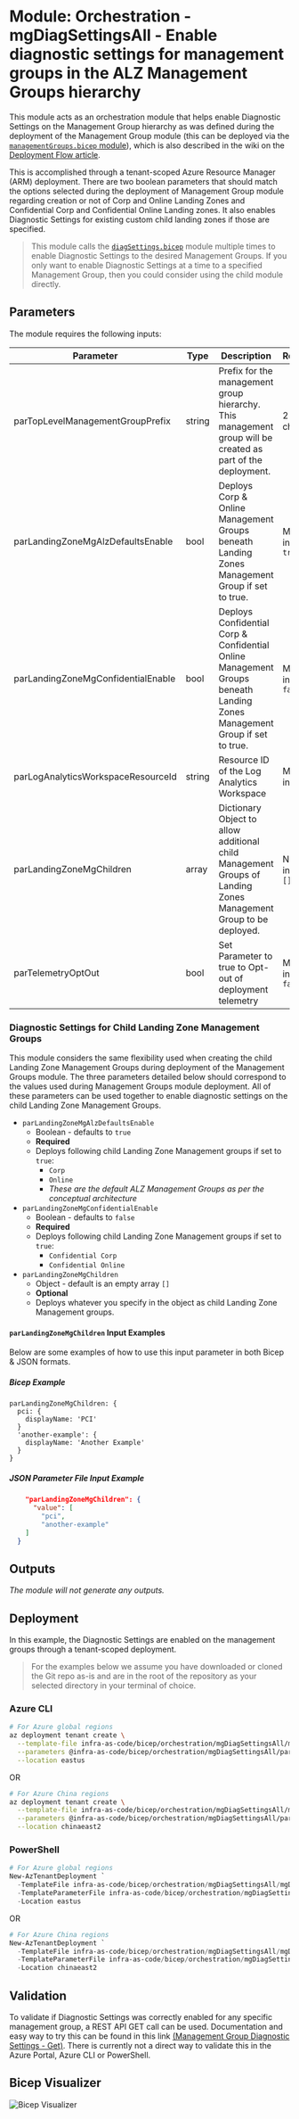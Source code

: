 # Module: Orchestration - mgDiagSettingsAll - Enable diagnostic settings for management groups in the ALZ Management Groups hierarchy

This module acts as an orchestration module that helps enable Diagnostic Settings on the Management Group hierarchy as was defined during the deployment of the Management Group module (this can be deployed via the [`managementGroups.bicep` module](https://github.com/Azure/ALZ-Bicep/tree/main/infra-as-code/bicep/modules/managementGroups)), which is also described in the wiki on the [Deployment Flow article](https://github.com/Azure/ALZ-Bicep/wiki/DeploymentFlow).

This is accomplished through a tenant-scoped Azure Resource Manager (ARM) deployment. There are two boolean parameters that should match the options selected during the deployment of Management Group module regarding creation or not of Corp and Online Landing Zones and Confidential Corp and Confidential Online Landing zones.
It also enables Diagnostic Settings for existing custom child landing zones if those are specified.


> This module calls the [`diagSettings.bicep`](https://github.com/Azure/ALZ-Bicep/tree/main/infra-as-code/bicep/modules/mgDiagSettings) module multiple times to enable Diagnostic Settings to the desired Management Groups. If you only want to enable Diagnostic Settings at a time to a specified Management Group, then you could consider using the child module directly.

## Parameters

The module requires the following inputs:

| Parameter                             | Type   | Description                                                                                                                                                                          | Requirements                      | Example                                                                                 |
| ------------------------------------- | ------ | ------------------------------------------------------------------------------------------------------------------------------------------------------------------------------------ | --------------------------------- | --------------------------------------------------------------------------------------- |
| parTopLevelManagementGroupPrefix      | string | Prefix for the management group hierarchy.  This management group will be created as part of the deployment.                                                                         | 2-10 characters                   | `alz`                                                                                   |
| parLandingZoneMgAlzDefaultsEnable     | bool   | Deploys Corp & Online Management Groups beneath Landing Zones Management Group if set to true.                                                                                       | Mandatory input, default: `true`  | `true`                                                                                  |
| parLandingZoneMgConfidentialEnable    | bool   | Deploys Confidential Corp & Confidential Online Management Groups beneath Landing Zones Management Group if set to true.                                                             | Mandatory input, default: `false` | `false`                                                                                 |
| parLogAnalyticsWorkspaceResourceId | string   | Resource ID of the Log Analytics Workspace                                                             | Mandatory input | `/subscriptions/xxxxxxxx-xxxx-xxxx-xxxx-xxxxxxxxxxxx/resourceGroups/alz-logging/providers/Microsoft.OperationalInsights/workspaces/alz-log-analytics` |
| parLandingZoneMgChildren              | array | Dictionary Object to allow additional child Management Groups of Landing Zones Management Group to be deployed.                                                         | Not required input, default `[]`  | {"value": ["pci","avs"]}                                                         |
| parTelemetryOptOut                    | bool   | Set Parameter to true to Opt-out of deployment telemetry                                                                                                                             | Mandatory input, default: `false` | `false`                                                                                 |

### Diagnostic Settings for Child Landing Zone Management Groups

This module considers the same flexibility used when creating the child Landing Zone Management Groups during deployment of the Management Groups module. The three parameters detailed below should correspond to the values used during Management Groups module deployment. All of these parameters can be used together to enable diagnostic settings on the child Landing Zone Management Groups.

- `parLandingZoneMgAlzDefaultsEnable`
  - Boolean - defaults to `true`
  - **Required**
  - Deploys following child Landing Zone Management groups if set to `true`:
    - `Corp`
    - `Online`
    - *These are the default ALZ Management Groups as per the conceptual architecture*
- `parLandingZoneMgConfidentialEnable`
  - Boolean - defaults to `false`
  - **Required**
  - Deploys following child Landing Zone Management groups if set to `true`:
    - `Confidential Corp`
    - `Confidential Online`
- `parLandingZoneMgChildren`
  - Object - default is an empty array `[]`
  - **Optional**
  - Deploys whatever you specify in the object as child Landing Zone Management groups.

#### `parLandingZoneMgChildren` Input Examples

Below are some examples of how to use this input parameter in both Bicep & JSON formats.

##### Bicep Example

```bicep
parLandingZoneMgChildren: {
  pci: {
    displayName: 'PCI'
  }
  'another-example': {
    displayName: 'Another Example'
  }
}
```

##### JSON Parameter File Input Example

```json
    "parLandingZoneMgChildren": {
      "value": [
        "pci",
        "another-example"
    ]
  }
```

## Outputs

*The module will not generate any outputs.*

## Deployment

In this example, the Diagnostic Settings are enabled on the management groups through a tenant-scoped deployment.

> For the examples below we assume you have downloaded or cloned the Git repo as-is and are in the root of the repository as your selected directory in your terminal of choice.

### Azure CLI

```bash
# For Azure global regions
az deployment tenant create \
  --template-file infra-as-code/bicep/orchestration/mgDiagSettingsAll/mgDiagSettingsAll.bicep \
  --parameters @infra-as-code/bicep/orchestration/mgDiagSettingsAll/parameters/mgDiagSettingsAll.parameters.all.json \
  --location eastus
```

OR

```bash
# For Azure China regions
az deployment tenant create \
  --template-file infra-as-code/bicep/orchestration/mgDiagSettingsAll/mgDiagSettingsAll.bicep \
  --parameters @infra-as-code/bicep/orchestration/mgDiagSettingsAll/parameters/mgDiagSettingsAll.parameters.all.json \
  --location chinaeast2
```

### PowerShell

```powershell
# For Azure global regions
New-AzTenantDeployment `
  -TemplateFile infra-as-code/bicep/orchestration/mgDiagSettingsAll/mgDiagSettingsAll.bicep `
  -TemplateParameterFile infra-as-code/bicep/orchestration/mgDiagSettingsAll/parameters/mgDiagSettingsAll.parameters.all.json `
  -Location eastus
```

OR

```powershell
# For Azure China regions
New-AzTenantDeployment `
  -TemplateFile infra-as-code/bicep/orchestration/mgDiagSettingsAll/mgDiagSettingsAll.bicep `
  -TemplateParameterFile infra-as-code/bicep/orchestration/mgDiagSettingsAll/parameters/mgDiagSettingsAll.parameters.all.json `
  -Location chinaeast2

```

## Validation

To validate if Diagnostic Settings was correctly enabled for any specific management group, a REST API GET call can be used. Documentation and easy way to try this can be found in this link [(Management Group Diagnostic Settings - Get)](https://learn.microsoft.com/rest/api/monitor/management-group-diagnostic-settings/get?tabs=HTTP&tryIt=true&source=docs#code-try-0). There is currently not a direct way to validate this in the Azure Portal, Azure CLI or PowerShell.

## Bicep Visualizer

![Bicep Visualizer](media/bicepVisualizer.png "Bicep Visualizer")
